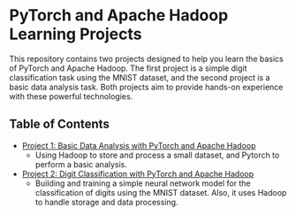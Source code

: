 # PyTorch and Apache Hadoop Learning Projects

This repository contains two projects designed to help you learn the basics of PyTorch and Apache Hadoop. The first project is a simple digit classification task using the MNIST dataset, and the second project is a basic data analysis task. Both projects aim to provide hands-on experience with these powerful technologies.

## Table of Contents

- [Project 1: Basic Data Analysis with PyTorch and Apache Hadoop](https://github.com/javiburn/Pytorch/tree/master/01_Basic%20Analysis)
    -  Using Hadoop to store and process a small dataset, and Pytorch to perform a basic analysis.
- [Project 2: Digit Classification with PyTorch and Apache Hadoop](https://github.com/javiburn/Pytorch/tree/master/02_Digital%20Classification)
    - Building and training a simple neural network model for the classification of digits using the MNIST dataset. Also, it uses Hadoop to handle storage and data processing.